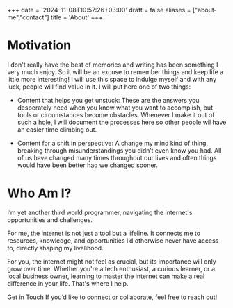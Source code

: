 +++
date = '2024-11-08T10:57:26+03:00'
draft = false
aliases = ["about-me","contact"]
title = 'About'
+++
# Motivation
I don't really have the best of memories and writing has been something I very much enjoy. So it will be an excuse to remember things and keep life a little more interesting! I will use this space to indulge myself and with any luck, people will find value in it. I will put here one of two things:

- Content that helps you get unstuck:
These are the answers you desperately need when you know what you want to accomplish, but tools or circumstances become obstacles. Whenever I make it out of such a hole, I will document the processes here so other people wil have an easier time climbing out.

- Content for a shift in perspective:
A change my mind kind of thing, breaking through misunderstandings you didn’t even know you had. All of us have changed many times throughout our lives and often things would have been better had we changed sooner.

# Who Am I?
I’m yet another third world programmer, navigating the internet's opportunities and challenges.

For me, the internet is not just a tool but a lifeline. It connects me to resources, knowledge, and opportunities I’d otherwise never have access to, directly shaping my livelihood.

For you, the internet might not feel as crucial, but its importance will only grow over time. Whether you're a tech enthusiast, a curious learner, or a local business owner, learning to master the internet can make a real difference in your life. That's where I help.

Get in Touch
If you’d like to connect or collaborate, feel free to reach out!